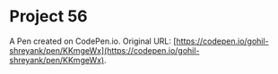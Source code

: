 # Project 56

A Pen created on CodePen.io. Original URL: [https://codepen.io/gohil-shreyank/pen/KKmgeWx](https://codepen.io/gohil-shreyank/pen/KKmgeWx).


